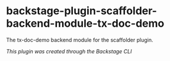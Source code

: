 # backstage-plugin-scaffolder-backend-module-tx-doc-demo

The tx-doc-demo backend module for the scaffolder plugin.

_This plugin was created through the Backstage CLI_
